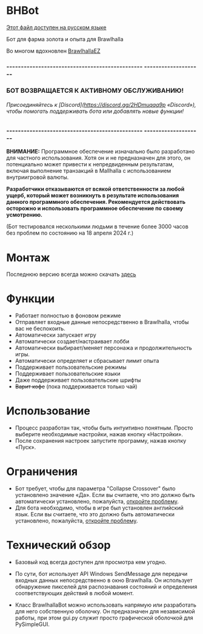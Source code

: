 # BHBot

[Этот файл доступен на русском языке](README_RU.md)

Бот для фарма золота и опыта для Brawlhalla

Во многом вдохновлен [BrawlhallaEZ](https://github.com/jamunano/BrawlhallaEZ)

### ----------------------------------------------- --------------------

### БОТ ВОЗВРАЩАЕТСЯ К АКТИВНОМУ ОБСЛУЖИВАНИЮ!
###### Присоединяйтесь к [Discord](https://discord.gg/2HDmuqqq9p «Discord»), чтобы помогать поддерживать бота или добавлять новые функции!

### ----------------------------------------------- --------------------

**ВНИМАНИЕ:** Программное обеспечение изначально было разработано для частного использования.
Хотя он и не предназначен для этого, он потенциально может привести к непредвиденным результатам, включая выполнение транзакций в Mallhalla с использованием внутриигровой валюты.

**Разработчики отказываются от всякой ответственности за любой ущерб, который может возникнуть в результате использования данного программного обеспечения. Рекомендуется действовать осторожно и использовать программное обеспечение по своему усмотрению.**

(Бот тестировался несколькими людьми в течение более 3000 часов без проблем по состоянию на 18 апреля 2024 г.)

# Монтаж
Последнюю версию всегда можно скачать [здесь](https://github.com/Nick2bad4u/BHBot/releases)

# Функции

- Работает полностью в фоновом режиме
- Отправляет входные данные непосредственно в Brawlhalla, чтобы вас не беспокоить.
- Автоматически запускает игру
- Автоматически создает/настраивает лобби
- Автоматически выбирает/меняет персонажа и продолжительность игры.
- Автоматически определяет и сбрасывает лимит опыта
- Поддерживает пользовательские режимы
- Поддерживает пользовательские языки
- Даже поддерживает пользовательские шрифты
- ~~Варит кофе~~ (пока поддерживается только чай)

# Использование
- Процесс разработан так, чтобы быть интуитивно понятным. Просто выберите необходимые настройки, нажав кнопку «Настройки».
- После сохранения настроек запустите программу, нажав кнопку «Пуск».

# Ограничения
- Бот требует, чтобы для параметра "Collapse Crossover" было установлено значение «Да». Если вы считаете, что это должно быть автоматически установлено, пожалуйста, [откройте проблему](https://github.com/nick2bad4u/bhbot/issues).
- Для бота необходимо, чтобы в игре был установлен английский язык. Если вы считаете, что это должно быть автоматически установлено, пожалуйста, [откройте проблему](https://github.com/nick2bad4u/bhbot/issues).

# Технический обзор
- Базовый код всегда доступен для просмотра кем угодно.
- По сути, бот использует API Windows SendMessage для передачи входных данных непосредственно в окно Brawlhalla. Он использует обнаружение пикселей для распознавания состояний и определения соответствующих действий в любой момент.

- Класс BrawlhallaBot можно использовать напрямую или разработать для него собственную оболочку. Он предназначен для независимой работы, при этом gui.py служит просто графической оболочкой для PySimpleGUI.
